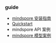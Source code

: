 
### guide
- [mindspore 安装指南](./installation/installation.md)
- [Quickstart](./Quickstart.md)
- mindspore API 案例
- [mindspore 模型案例](./model-examples/README.md)
